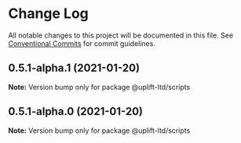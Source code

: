 # Change Log

All notable changes to this project will be documented in this file.
See [Conventional Commits](https://conventionalcommits.org) for commit guidelines.

## 0.5.1-alpha.1 (2021-01-20)

**Note:** Version bump only for package @uplift-ltd/scripts





## 0.5.1-alpha.0 (2021-01-20)

**Note:** Version bump only for package @uplift-ltd/scripts

